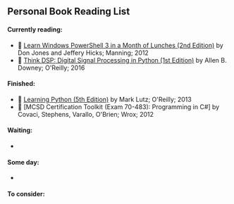 ## Personal Book Reading List

#### Currently reading:

- :book: [Learn Windows PowerShell 3 in a Month of Lunches (2nd Edition)](http://amzn.com/1617291080) by Don Jones and Jeffery Hicks; Manning; 2012
- :book: [Think DSP: Digital Signal Processing in Python (1st Edition)](http://amzn.com/1491938455) by Allen B. Downey; O'Reilly; 2016

#### Finished:

- :closed_book: [Learning Python (5th Edition)](http://amzn.com/1449355730) by Mark Lutz; O'Reilly; 2013
- :closed_book: [MCSD Certification Toolkit (Exam 70-483): Programming in C#] by Covaci, Stephens, Varallo, O'Brien; Wrox; 2012

#### Waiting:

- 

#### Some day:

-

#### To consider:

